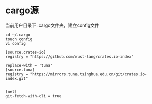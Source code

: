 # cargo源

当前用户目录下 .cargo文件夹，建立config文件

```
cd ~/.cargo
touch config
vi config
```



```
[source.crates-io]
registry = "https://github.com/rust-lang/crates.io-index"

replace-with = 'tuna'
[source.tuna]
registry = "https://mirrors.tuna.tsinghua.edu.cn/git/crates.io-index.git"


[net]
git-fetch-with-cli = true
```

